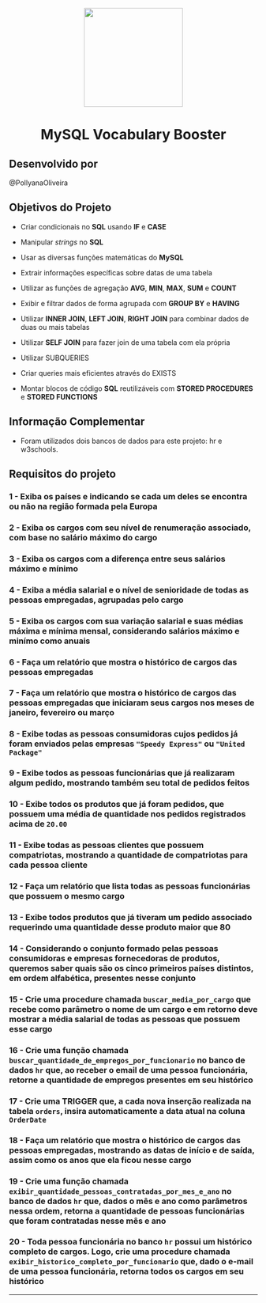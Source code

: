 <p align="center"><img width='200px' src='https://marcas-logos.net/wp-content/uploads/2020/11/MySQL-logo.png' />

<h1 align="center">MySQL Vocabulary Booster</h1>  </p>

## Desenvolvido por

@PollyanaOliveira


## Objetivos do Projeto

  * Criar condicionais no **SQL** usando **IF** e **CASE**

  * Manipular _strings_ no **SQL**

  * Usar as diversas funções matemáticas do **MySQL**

  * Extrair informações específicas sobre datas de uma tabela

  * Utilizar as funções de agregação **AVG**, **MIN**, **MAX**, **SUM** e **COUNT**

  * Exibir e filtrar dados de forma agrupada com **GROUP BY** e **HAVING**

  * Utilizar **INNER JOIN**, **LEFT JOIN**, **RIGHT JOIN** para combinar dados de duas ou mais tabelas

  * Utilizar **SELF JOIN** para fazer join de uma tabela com ela própria

  * Utilizar SUBQUERIES

  * Criar queries mais eficientes através do EXISTS

  * Montar blocos de código **SQL** reutilizáveis com **STORED PROCEDURES** e **STORED FUNCTIONS**

## Informação Complementar

  * Foram utilizados dois bancos de dados para este projeto: hr e w3schools.


## Requisitos do projeto

### 1 - Exiba os países e indicando se cada um deles se encontra ou não na região formada pela Europa

### 2 - Exiba os cargos com seu nível de renumeração associado, com base no salário máximo do cargo

### 3 - Exiba os cargos com a diferença entre seus salários máximo e mínimo

### 4 - Exiba a média salarial e o nível de senioridade de todas as pessoas empregadas, agrupadas pelo cargo

### 5 - Exiba os cargos com sua variação salarial e suas médias máxima e mínima mensal, considerando salários máximo e minímo como anuais

### 6 - Faça um relatório que mostra o histórico de cargos das pessoas empregadas

### 7 - Faça um relatório que mostra o histórico de cargos das pessoas empregadas que iniciaram seus cargos nos meses de janeiro, fevereiro ou março

### 8 - Exibe todas as **pessoas consumidoras** cujos pedidos já foram enviados pelas empresas `"Speedy Express"` ou `"United Package"`

### 9 - Exibe todos as pessoas funcionárias que já realizaram algum pedido, mostrando também seu total de pedidos feitos

### 10 - Exibe todos os produtos que já foram pedidos, que possuem uma média de quantidade nos pedidos registrados acima de `20.00`

### 11 - Exibe todas as pessoas clientes **que possuem compatriotas**, mostrando a quantidade de compatriotas para cada pessoa cliente

### 12 - Faça um relatório que lista todas as pessoas funcionárias **que possuem o mesmo cargo**

### 13 - Exibe todos produtos **que já tiveram um pedido associado requerindo uma quantidade desse produto maior que 80**

### 14 - Considerando o conjunto formado pelas pessoas consumidoras e empresas fornecedoras de produtos, queremos saber quais são os cinco primeiros países distintos, em ordem alfabética, presentes nesse conjunto

### 15 - Crie uma procedure chamada `buscar_media_por_cargo` que recebe como parâmetro o nome de um cargo e em retorno deve mostrar a média salarial de todas as pessoas que possuem esse cargo

### 16 - Crie uma função chamada `buscar_quantidade_de_empregos_por_funcionario` no banco de dados `hr` que, ao receber o **email de uma pessoa funcionária**, retorne a quantidade de empregos **presentes em seu histórico**

### 17 - Crie uma TRIGGER que, a cada nova inserção realizada na tabela `orders`, insira automaticamente a data atual na coluna `OrderDate`

### 18 - Faça um relatório que mostra o **histórico de cargos das pessoas empregadas**, mostrando as datas de início e de saída, assim como os anos que ela ficou nesse cargo

### 19 - Crie uma função chamada `exibir_quantidade_pessoas_contratadas_por_mes_e_ano` no banco de dados `hr` que, dados o mês e ano como parâmetros nessa ordem, retorna a quantidade de pessoas funcionárias **que foram contratadas** nesse mês e ano

### 20 - Toda pessoa funcionária no banco `hr` possui um histórico completo de cargos. Logo, crie uma procedure chamada `exibir_historico_completo_por_funcionario` que, dado o e-mail de uma pessoa funcionária, retorna todos os cargos em seu histórico

---
